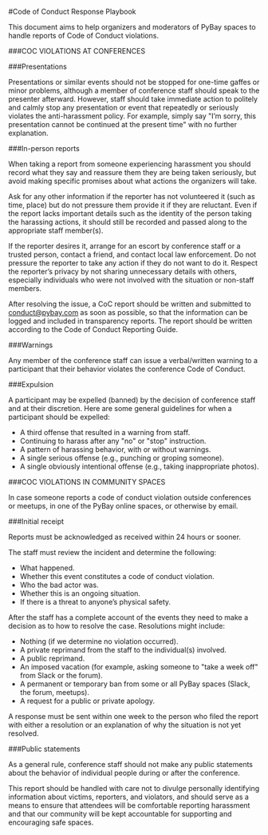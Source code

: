 #Code of Conduct Response Playbook

This document aims to help organizers and moderators of PyBay spaces to handle reports of Code of Conduct violations.

###COC VIOLATIONS AT CONFERENCES

###Presentations

Presentations or similar events should not be stopped for one-time gaffes or minor problems, although a member of conference staff should speak to the presenter afterward. However, staff should take immediate action to politely and calmly stop any presentation or event that repeatedly or seriously violates the anti-harassment policy. For example, simply say "I’m sorry, this presentation cannot be continued at the present time" with no further explanation.

###In-person reports

When taking a report from someone experiencing harassment you should record what they say and reassure them they are being taken seriously, but avoid making specific promises about what actions the organizers will take.

Ask for any other information if the reporter has not volunteered it (such as time, place) but do not pressure them provide it if they are reluctant. Even if the report lacks important details such as the identity of the person taking the harassing actions, it should still be recorded and passed along to the appropriate staff member(s).

If the reporter desires it, arrange for an escort by conference staff or a trusted person, contact a friend, and contact local law enforcement. Do not pressure the reporter to take any action if they do not want to do it. Respect the reporter’s privacy by not sharing unnecessary details with others, especially individuals who were not involved with the situation or non-staff members.

After resolving the issue, a CoC report should be written and submitted to conduct@pybay.com as soon as possible, so that the information can be logged and included in transparency reports. The report should be written according to the Code of Conduct Reporting Guide.

###Warnings

Any member of the conference staff can issue a verbal/written warning to a participant that their behavior violates the conference Code of Conduct.

###Expulsion

A participant may be expelled (banned) by the decision of conference staff and at their discretion. Here are some general guidelines for when a participant should be expelled:

 - A third offense that resulted in a warning from staff.
 - Continuing to harass after any "no" or "stop" instruction.
 - A pattern of harassing behavior, with or without warnings.
 - A single serious offense (e.g., punching or groping someone).
 - A single obviously intentional offense (e.g., taking inappropriate photos).

###COC VIOLATIONS IN COMMUNITY SPACES

In case someone reports a code of conduct violation outside conferences or meetups, in one of the PyBay online spaces, or otherwise by email.

###Initial receipt

Reports must be acknowledged as received within 24 hours or sooner.

The staff must review the incident and determine the following:

 - What happened.
 - Whether this event constitutes a code of conduct violation.
 - Who the bad actor was.
 - Whether this is an ongoing situation.
 - If there is a threat to anyone’s physical safety.

After the staff has a complete account of the events they need to make a decision as to how to resolve the case. Resolutions might include:

 - Nothing (if we determine no violation occurred).
 - A private reprimand from the staff to the individual(s) involved.
 - A public reprimand.
 - An imposed vacation (for example, asking someone to "take a week off" from Slack or the forum).
 - A permanent or temporary ban from some or all PyBay spaces (Slack, the forum, meetups).
 - A request for a public or private apology.

A response must be sent within one week to the person who filed the report with either a resolution or an explanation of why the situation is not yet resolved.

###Public statements

As a general rule, conference staff should not make any public statements about the behavior of individual people during or after the conference.

This report should be handled with care not to divulge personally identifying information about victims, reporters, and violators, and should serve as a means to ensure that attendees will be comfortable reporting harassment and that our community will be kept accountable for supporting and encouraging safe spaces.
